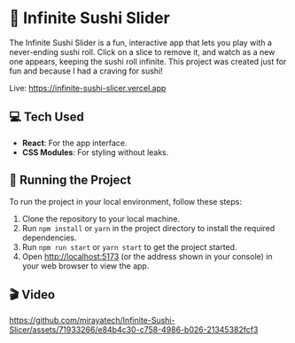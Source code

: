 # 🍣 Infinite Sushi Slider

The Infinite Sushi Slider is a fun, interactive app that lets you play with a never-ending sushi roll. Click on a slice to remove it, and watch as a new one appears, keeping the sushi roll infinite. This project was created just for fun and because I had a craving for sushi!

Live: https://infinite-sushi-slicer.vercel.app

## 💻 Tech Used

- **React**: For the app interface.
- **CSS Modules**: For styling without leaks.

## 🚦 Running the Project

To run the project in your local environment, follow these steps:

1. Clone the repository to your local machine.
2. Run `npm install` or `yarn` in the project directory to install the required dependencies.
3. Run `npm run start` or `yarn start` to get the project started.
4. Open [http://localhost:5173](http://localhost:5173) (or the address shown in your console) in your web browser to view the app.

## 🎬 Video

https://github.com/mirayatech/Infinite-Sushi-Slicer/assets/71933266/e84b4c30-c758-4986-b026-21345382fcf3

